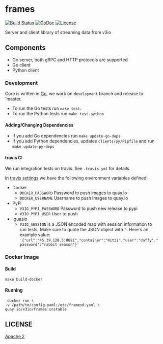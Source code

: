 # frames

[![Build Status](https://travis-ci.org/v3io/frames.svg?branch=master)](https://travis-ci.org/v3io/frames)
[![GoDoc](https://godoc.org/github.com/v3io/frames?status.svg)](https://godoc.org/github.com/v3io/frames)
[![License](https://img.shields.io/badge/License-Apache%202.0-blue.svg)](https://opensource.org/licenses/Apache-2.0)

Server and client library of streaming data from v3io

## Components

- Go server, both gRPC and HTTP protocols are supported
- Go client
- Python client

### Development

Core is written in [Go](https://golang.org/), we work on `development` branch
and release to `master.

- To run the Go tests run `make test`.
- To run the Python tests run `make test-python`

#### Adding/Changing Dependencies

- If you add Go dependencies run `make update-go-deps`
- If you add Python dependencies, updates `clients/py/Pipfile` and run `make
  update-py-deps`

#### travis CI

We run integration tests on travis. See `.travis.yml` for details.

In [travis settings](https://travis-ci.org/v3io/frames/settings) we have the following environment variables defined:

- Docker
    - `DOCKER_PASSWORD` Password to push images to quay.io
    - `DOCKER_USERNAME` Username to push images to quay.io
- PyPI
    - `V3IO_PYPI_PASSWORD` Password to push new release to pypi
    - `V3IO_PYPI_USER` User to push
- Iguazio
    - `V3IO_SESSION` is a JSON encoded map with session information to run tests.
       Make sure to quote the JSON object with `'`. Here's an example value: `'{"url":"45.39.128.5:8081","container":"mitzi","user":"daffy","password":"rabbit season"}'`


### Docker Image

#### Build

    make build-docker

#### Running

     docker run \
	-v /path/to/config.yaml:/etc/framesd.yaml \
	quay.io/v3io/frames:unstable

## LICENSE

[Apache 2](LICENSE)
